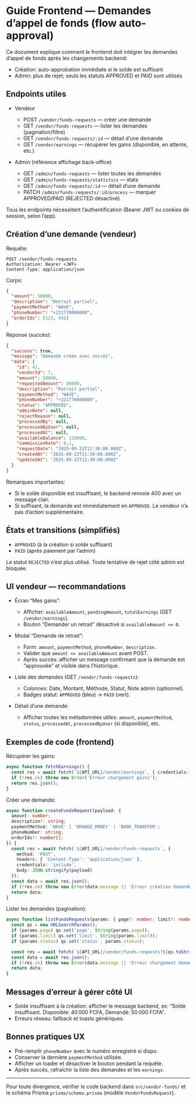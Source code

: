 # Guide Frontend — Demandes d’appel de fonds (flow auto-approval)

Ce document explique comment le frontend doit intégrer les demandes d’appel de fonds après les changements backend:
- Création: auto-approbation immédiate si le solde est suffisant
- Admin: plus de rejet; seuls les statuts APPROVED et PAID sont utilisés

## Endpoints utiles

- Vendeur
  - POST `/vendor/funds-requests` — créer une demande
  - GET `/vendor/funds-requests` — lister les demandes (pagination/filtre)
  - GET `/vendor/funds-requests/:id` — détail d’une demande
  - GET `/vendor/earnings` — récupérer les gains (disponible, en attente, etc.)

- Admin (référence affichage back-office)
  - GET `/admin/funds-requests` — lister toutes les demandes
  - GET `/admin/funds-requests/statistics` — stats
  - GET `/admin/funds-requests/:id` — détail d’une demande
  - PATCH `/admin/funds-requests/:id/process` — marquer APPROVED/PAID (REJECTED désactivé)

Tous les endpoints nécessitent l’authentification (Bearer JWT ou cookies de session, selon l’app).

## Création d’une demande (vendeur)

Requête:
```http
POST /vendor/funds-requests
Authorization: Bearer <JWT>
Content-Type: application/json
```

Corps:
```json
{
  "amount": 50000,
  "description": "Retrait partiel",
  "paymentMethod": "WAVE",
  "phoneNumber": "+221770000000",
  "orderIds": [123, 456]
}
```

Réponse (succès):
```json
{
  "success": true,
  "message": "Demande créée avec succès",
  "data": {
    "id": 42,
    "vendorId": 7,
    "amount": 50000,
    "requestedAmount": 50000,
    "description": "Retrait partiel",
    "paymentMethod": "WAVE",
    "phoneNumber": "+221770000000",
    "status": "APPROVED",
    "adminNote": null,
    "rejectReason": null,
    "processedBy": null,
    "processedByUser": null,
    "processedAt": null,
    "availableBalance": 120000,
    "commissionRate": 0.1,
    "requestDate": "2025-09-22T11:30:00.000Z",
    "createdAt": "2025-09-22T11:30:00.000Z",
    "updatedAt": "2025-09-22T11:30:00.000Z"
  }
}
```

Remarques importantes:
- Si le solde disponible est insuffisant, le backend renvoie 400 avec un message clair.
- Si suffisant, la demande est immédiatement en `APPROVED`. Le vendeur n’a pas d’action supplémentaire.

## États et transitions (simplifiés)

- `APPROVED` (à la création si solde suffisant)
- `PAID` (après paiement par l’admin)

Le statut `REJECTED` n’est plus utilisé. Toute tentative de rejet côté admin est bloquée.

## UI vendeur — recommandations

- Écran “Mes gains”:
  - Afficher: `availableAmount`, `pendingAmount`, `totalEarnings` (GET `/vendor/earnings`).
  - Bouton “Demander un retrait” désactivé si `availableAmount <= 0`.

- Modal “Demande de retrait”:
  - Form: `amount`, `paymentMethod`, `phoneNumber`, `description`.
  - Valider que `amount <= availableAmount` avant POST.
  - Après succès: afficher un message confirmant que la demande est “approuvée” et visible dans l’historique.

- Liste des demandes (GET `/vendor/funds-requests`):
  - Colonnes: Date, Montant, Méthode, Statut, Note admin (optionnel).
  - Badges statut: `APPROVED` (bleu) → `PAID` (vert).

- Détail d’une demande:
  - Afficher toutes les métadonnées utiles: `amount`, `paymentMethod`, `status`, `processedAt`, `processedByUser` (si disponible), etc.

## Exemples de code (frontend)

Récupérer les gains:
```ts
async function fetchEarnings() {
  const res = await fetch(`${API_URL}/vendor/earnings`, { credentials: 'include' });
  if (!res.ok) throw new Error('Erreur chargement gains');
  return res.json();
}
```

Créer une demande:
```ts
async function createFundsRequest(payload: {
  amount: number;
  description?: string;
  paymentMethod: 'WAVE' | 'ORANGE_MONEY' | 'BANK_TRANSFER';
  phoneNumber: string;
  orderIds?: number[];
}) {
  const res = await fetch(`${API_URL}/vendor/funds-requests`, {
    method: 'POST',
    headers: { 'Content-Type': 'application/json' },
    credentials: 'include',
    body: JSON.stringify(payload)
  });
  const data = await res.json();
  if (!res.ok) throw new Error(data.message || 'Erreur création demande');
  return data;
}
```

Lister les demandes (pagination):
```ts
async function listFundsRequests(params: { page?: number; limit?: number; status?: 'APPROVED' | 'PAID' }) {
  const qs = new URLSearchParams();
  if (params.page) qs.set('page', String(params.page));
  if (params.limit) qs.set('limit', String(params.limit));
  if (params.status) qs.set('status', params.status);

  const res = await fetch(`${API_URL}/vendor/funds-requests?${qs.toString()}`, { credentials: 'include' });
  const data = await res.json();
  if (!res.ok) throw new Error(data.message || 'Erreur chargement demandes');
  return data;
}
```

## Messages d’erreur à gérer côté UI

- Solde insuffisant à la création: afficher le message backend, ex: “Solde insuffisant. Disponible: 40 000 FCFA, Demandé: 50 000 FCFA”.
- Erreurs réseau: fallback et toasts génériques.

## Bonnes pratiques UX

- Pré-remplir `phoneNumber` avec le numéro enregistré si dispo.
- Conserver la dernière `paymentMethod` utilisée.
- Afficher un loader et désactiver le bouton pendant la requête.
- Après succès, rafraîchir la liste des demandes et les `earnings`.

---

Pour toute divergence, vérifier le code backend dans `src/vendor-funds/` et le schéma Prisma `prisma/schema.prisma` (modèle `VendorFundsRequest`).

